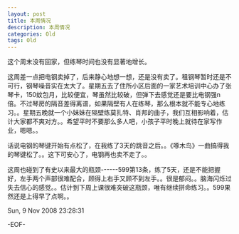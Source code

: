 ```yaml
---
layout: post
title: 本周情况
description: 本周情况
categories: Old
tags: Old
---
```

这个周末没有回家，但练琴时间也没有显著地增长。  
  
这周差一点把电钢卖掉了，后来静心地想一想，还是没有卖了。租钢琴暂时还是不可行，钢琴噪音实在太大了。星期五去了住所小区后面的一家艺术培训中心办了张琴卡，150蚊包月，比较便宜，琴虽然比较破，但弹下去感觉还是要比电钢强n倍。不过琴房的隔音差得离谱，如果隔壁有人在练琴，那么根本就不能专心地练习。。星期五晚就一个小妹妹在隔壁练莫扎特、肖邦的曲子，我们互相影响着，估计大家都不爽对方。。希望平时不要那么多人吧，小孩子平时晚上就待在家写作业，嗯嗯。。  
  
话说电钢的琴键开始有点松了，在我练了3天的跳音之后。。《啄木鸟》一曲搞得我的琴键松了。。这下可安心了，电钢再也卖不走了。。  
  
这周也碰到了有史以来最大的瓶颈------599第13条，练了5天，还是不能把握好，左手两个声部很难配合，顾得上右手又顾不到左手。。很是郁闷。。脑海闪烁过失去信心的感觉。。估计到下周上课很难突破这瓶颈，唯有继续拼命练习。。599果然还是上得早了点啊。。

Sun, 9 Nov 2008 23:28:31

-EOF-